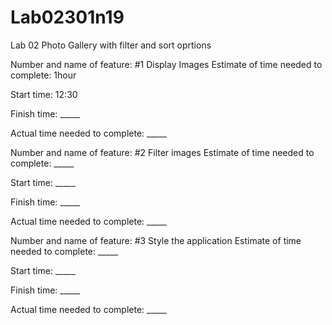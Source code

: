 # Lab02301n19
Lab 02 Photo Gallery with filter and sort oprtions

Number and name of feature: #1 Display Images
Estimate of time needed to complete: 1hour

Start time: 12:30

Finish time: _____

Actual time needed to complete: _____

Number and name of feature: #2 Filter images
Estimate of time needed to complete: _____

Start time: _____

Finish time: _____

Actual time needed to complete: _____

Number and name of feature: #3 Style the application
Estimate of time needed to complete: _____

Start time: _____

Finish time: _____

Actual time needed to complete: _____